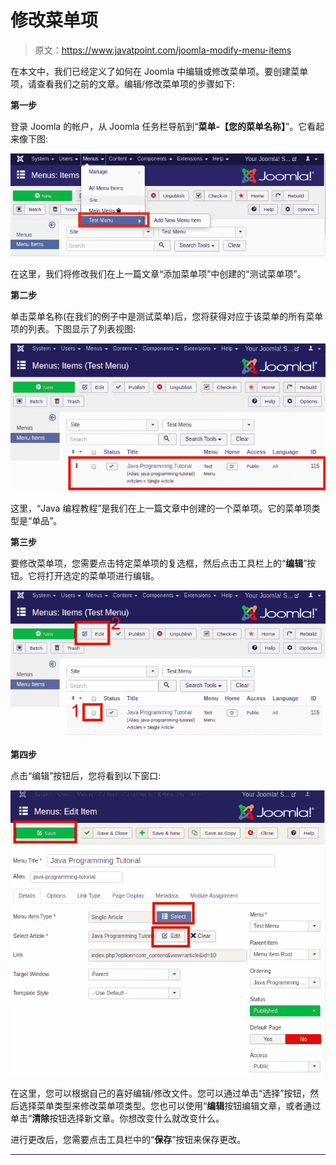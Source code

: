 # 修改菜单项

> 原文：<https://www.javatpoint.com/joomla-modify-menu-items>

在本文中，我们已经定义了如何在 Joomla 中编辑或修改菜单项。要创建菜单项，请查看我们之前的文章。编辑/修改菜单项的步骤如下:

**第一步**

登录 Joomla 的帐户，从 Joomla 任务栏导航到“**菜单-【您的菜单名称】**”。它看起来像下图:

![Joomla Modify Menu Items](img/fbbc7fd9e38f8d6c7cce83f802462397.png)

在这里，我们将修改我们在上一篇文章“添加菜单项”中创建的“测试菜单项”。

**第二步**

单击菜单名称(在我们的例子中是测试菜单)后，您将获得对应于该菜单的所有菜单项的列表。下图显示了列表视图:

![Joomla Modify Menu Items](img/29f3a2e727b1423dd9f870c575f0bb21.png)

这里，“Java 编程教程”是我们在上一篇文章中创建的一个菜单项。它的菜单项类型是“单品”。

**第三步**

要修改菜单项，您需要点击特定菜单项的复选框，然后点击工具栏上的“**编辑**”按钮。它将打开选定的菜单项进行编辑。

![Joomla Modify Menu Items](img/10d3a91816a14aac647eb6a2a9405228.png)

**第四步**

点击“编辑”按钮后，您将看到以下窗口:

![Joomla Modify Menu Items](img/eddcb331702045257fc005af1262a862.png)

在这里，您可以根据自己的喜好编辑/修改文件。您可以通过单击“选择”按钮，然后选择菜单类型来修改菜单项类型。您也可以使用“**编辑**按钮编辑文章，或者通过单击“**清除**按钮选择新文章。你想改变什么就改变什么。

进行更改后，您需要点击工具栏中的“**保存**”按钮来保存更改。

* * *